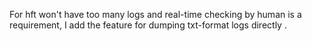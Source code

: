 For hft won't have too many logs and real-time checking by human is a requirement, I add the feature for dumping txt-format logs directly .
